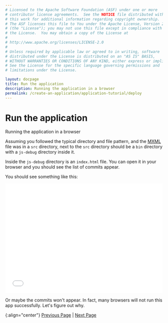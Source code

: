 ```yaml
---
# Licensed to the Apache Software Foundation (ASF) under one or more
# contributor license agreements.  See the NOTICE file distributed with
# this work for additional information regarding copyright ownership.
# The ASF licenses this file to You under the Apache License, Version 2.0
# (the "License"); you may not use this file except in compliance with
# the License.  You may obtain a copy of the License at
# 
# http://www.apache.org/licenses/LICENSE-2.0
# 
# Unless required by applicable law or agreed to in writing, software
# distributed under the License is distributed on an "AS IS" BASIS,
# WITHOUT WARRANTIES OR CONDITIONS OF ANY KIND, either express or implied.
# See the License for the specific language governing permissions and
# limitations under the License.

layout: docpage
title: Run the application
description: Running the application in a browser
permalink: /create-an-application/application-tutorial/deploy
---
```


# Run the application

Running the application in a browser

Assuming you followed the typical directory and file pattern, and the [MXML](features/mxml) file was in a `src` directory, next to the `src` directory should be a `bin` directory with a `js-debug` directory inside it.

Inside the `js-debug` directory is an `index.html` file. You can open it in your browser and you should see the list of commits appear.

You should see something like this:

<iframe frameborder="no" border="0" marginwidth="0" marginheight="0" 
width="100%" height="350" 
src="assets/application-tutorial/index.html"></iframe>

Or maybe the commits won't appear. In fact, many browsers will not run this app successfully. Let's figure out why.

{:align="center"}
[Previous Page](create-an-application/application-tutorial/build) \| [Next Page](create-an-application/application-tutorial/debug)

